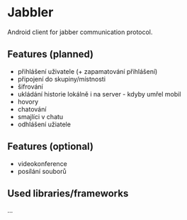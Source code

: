 # Jabbler
Android client for jabber communication protocol.

## Features (planned)
* přihlášení uživatele (+ zapamatování přihlášení)
* připojení do skupiny/místnosti
* šifrování
* ukládání historie lokálně i na server - kdyby umřel mobil
* hovory
* chatování
* smajlíci v chatu
* odhlášení užiatele

## Features (optional)
* videokonference
* posílání souborů
 
## Used libraries/frameworks
...